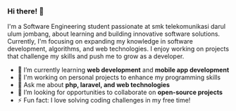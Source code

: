 ### Hi there! 👋

I'm a Software Engineering student passionate at smk telekomunikasi darul ulum jombang, about learning and building innovative software solutions. Currently, I'm focusing on expanding my knowledge in software development, algorithms, and web technologies. I enjoy working on projects that challenge my skills and push me to grow as a developer.

- 🌱 I’m currently learning **web development** and **mobile app development**
- 🔭 I'm working on personal projects to enhance my programming skills
- 💬 Ask me about **php, laravel, and web technologies**
- 🤔 I’m looking for opportunities to collaborate on **open-source projects**
- ⚡ Fun fact: I love solving coding challenges in my free time!
